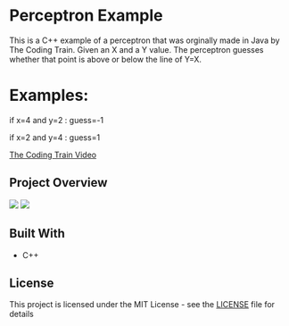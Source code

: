 # Perceptron Example

This is a C++ example of a perceptron that was orginally made in Java by The Coding Train. Given an X and a Y value. The perceptron guesses whether that point is above or below the line of Y=X. 

# Examples: 

if x=4 and y=2 : guess=-1 

if x=2 and y=4 : guess=1

[The Coding Train Video](https://www.youtube.com/watch?v=ntKn5TPHHAk)

## Project Overview

![](https://i.gyazo.com/6eeb1de5c2848676d66740371c141851.png)
![](https://i.gyazo.com/68f64b2d58de5a8e1b51f9566f40e5b8.png)

## Built With

* C++

## License

This project is licensed under the MIT License - see the [LICENSE](LICENSE) file for details
